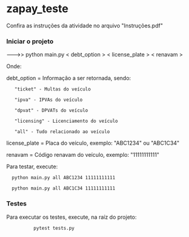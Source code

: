 # zapay_teste

Confira as instruções da atividade no arquivo "Instruções.pdf"

### Iniciar o projeto

--->> python main.py < debt_option > < license_plate > < renavam >

Onde:


debt_option = Informação a ser retornada, sendo:


       
       "ticket" - Multas do veículo
       
       "ipva" - IPVAs do veículo
       
       "dpvat" - DPVATs do veículo
       
       "licensing" - Licenciamento do veículo
       
       "all" - Tudo relacionado ao veículo
       
       
       
license_plate = Placa do veículo, exemplo: "ABC1234" ou "ABC1C34"

renavam = Código renavam do veículo, exemplo: "11111111111"

Para testar, execute:

      python main.py all ABC1234 11111111111
      
      python main.py all ABC1C34 11111111111



### Testes

Para executar os testes, execute, na raíz do projeto:

              pytest tests.py
